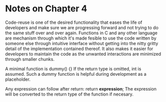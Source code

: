 # Notes on Chapter 4

Code-reuse is one of the desired functionality that eases the life of developers and make sure we are progressing forward and not trying to do the same stuff over and over again.
Functions in C and any other language are mechanism through which it's made fesible to use the code written by someone else through intuitive interface without getting into the nitty gritty detail of the implementation contained thereof. It also makes it easier for developers to maintain the code as the unwanted interactions are minimized through smaller chunks.

A minimal function is dummy() {}
If the return type is omitted, int is assumed. Such a dummy function is helpful during development as a placeholder.

Any expression can follow after return:  return **expression**;
The expression will be converted to the return type of the function if necesary.

